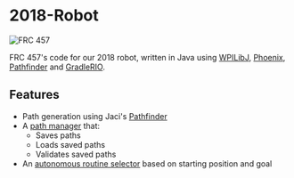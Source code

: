 # 2018-Robot

![FRC 457](https://img.shields.io/badge/FRC-457-blue.svg)

FRC 457's code for our 2018 robot, written in Java using [WPILibJ](https://github.com/wpilibsuite/allwpilib), [Phoenix](https://github.com/CrossTheRoadElec/Phoenix-Documentation), [Pathfinder](https://github.com/JacisNonsense/Pathfinder) and [GradleRIO](https://github.com/Open-RIO/GradleRIO).

## Features
- Path generation using Jaci's [Pathfinder](https://github.com/JacisNonsense/Pathfinder)
- A [path manager](https://github.com/frc457/2018-Robot/blob/master/src/main/java/org/greasemonkeys457/robot2018/util/paths/Path.java) that:
  - Saves paths
  - Loads saved paths
  - Validates saved paths
- An [autonomous routine selector](https://github.com/frc457/2018-Robot/blob/master/src/main/java/org/greasemonkeys457/robot2018/commands/AutonomousSelector.java) based on starting position and goal
